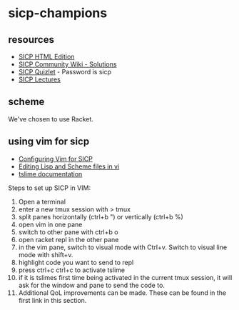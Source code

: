 # sicp-champions

## resources

* [SICP HTML Edition](http://sarabander.github.io/sicp/)
* [SICP Community Wiki - Solutions](http://community.schemewiki.org/?SICP-Solutions)
* [SICP Quizlet](https://quizlet.com/207946118/edit#addRow) - Password is sicp 
* [SICP Lectures](https://www.youtube.com/watch?v=2Op3QLzMgSY&list=PLE18841CABEA24090&index=1)

## scheme

We've chosen to use Racket.

## using vim for sicp

* [Configuring Vim for SICP](http://crash.net.nz/posts/2014/08/configuring-vim-for-sicp/)
* [Editing Lisp and Scheme files in vi](http://ds26gte.github.io/scmindent/index.html)
* [tslime documentation](https://github.com/sjl/tslime.vim/blob/master/doc/tslime.txt)

Steps to set up SICP in VIM:

1. Open a terminal
2. enter a new tmux session with > tmux
3. split panes horizontally (ctrl+b ") or vertically (ctrl+b %)
4. open vim in one pane
5. switch to other pane with ctrl+b o 
6. open racket repl in the other pane 
7. in the vim pane, switch to visual mode with Ctrl+v. Switch to visual line mode with shift+v.
8. highlight code you want to send to repl 
9. press ctrl+c ctrl+c to activate tslime
10. if it is tslimes first time being activated in the current tmux session, it will ask for the window and pane to send the code to.
11. Additional QoL improvements can be made. These can be found in the first link in this section. 
